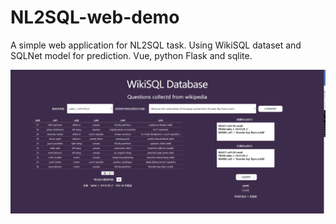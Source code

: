 # NL2SQL-web-demo
A simple web application for NL2SQL task. Using WikiSQL dataset and SQLNet model for prediction. Vue, python Flask and sqlite. 

![demo](demo.png)